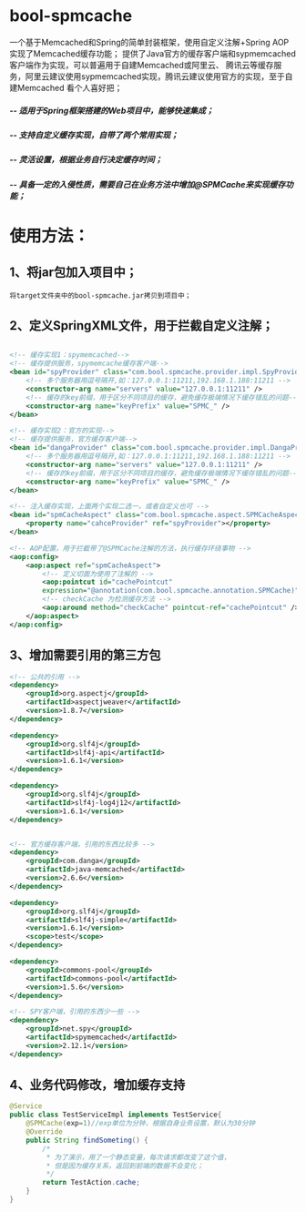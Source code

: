 # bool-spmcache

一个基于Memcached和Spring的简单封装框架，使用自定义注解+Spring AOP实现了Memcached缓存功能；
提供了Java官方的缓存客户端和sypmemcached客户端作为实现，可以普遍用于自建Memcached或阿里云、
腾讯云等缓存服务，阿里云建议使用sypmemcached实现，腾讯云建议使用官方的实现，至于自建Memcached
看个人喜好把；

##### -- 适用于Spring框架搭建的Web项目中，能够快速集成；
##### -- 支持自定义缓存实现，自带了两个常用实现；
##### -- 灵活设置，根据业务自行决定缓存时间；
##### -- 具备一定的入侵性质，需要自己在业务方法中增加@SPMCache来实现缓存功能；

# 使用方法：
## 1、将jar包加入项目中；

`将target文件夹中的bool-spmcache.jar拷贝到项目中；`

## 2、定义SpringXML文件，用于拦截自定义注解；

```xml

<!-- 缓存实现1：spymemcached-->
<!-- 缓存提供服务，spymemcache缓存客户端-->
<bean id="spyProvider" class="com.bool.spmcache.provider.impl.SpyProvider">
	<!-- 多个服务器用逗号隔开,如：127.0.0.1:11211,192.168.1.188:11211 -->
	<constructor-arg name="servers" value="127.0.0.1:11211" />
	<!-- 缓存的key前缀，用于区分不同项目的缓存，避免缓存极端情况下缓存错乱的问题-->
	<constructor-arg name="keyPrefix" value="SPMC_" />
</bean>

<!-- 缓存实现2：官方的实现-->
<!-- 缓存提供服务，官方缓存客户端-->
<bean id="dangaProvider" class="com.bool.spmcache.provider.impl.DangaProvider">
	<!-- 多个服务器用逗号隔开,如：127.0.0.1:11211,192.168.1.188:11211 -->
	<constructor-arg name="servers" value="127.0.0.1:11211" />
	<!-- 缓存的key前缀，用于区分不同项目的缓存，避免缓存极端情况下缓存错乱的问题-->
	<constructor-arg name="keyPrefix" value="SPMC_" />
</bean>

<!-- 注入缓存实现，上面两个实现二选一，或者自定义也可 -->
<bean id="spmCacheAspect" class="com.bool.spmcache.aspect.SPMCacheAspect">
	<property name="cahceProvider" ref="spyProvider"></property>
</bean>

<!-- AOP配置，用于拦截带了@SPMCache注解的方法，执行缓存环绕事物 -->
<aop:config>
	<aop:aspect ref="spmCacheAspect">
		<!-- 定义切面为使用了注解的 -->
		<aop:pointcut id="cachePointcut" 
		expression="@annotation(com.bool.spmcache.annotation.SPMCache)"/>
		<!-- checkCache 为检测缓存方法 -->
		<aop:around method="checkCache" pointcut-ref="cachePointcut" />
	</aop:aspect>
</aop:config>
```

## 3、增加需要引用的第三方包
```xml
<!-- 公共的引用 -->
<dependency>
	<groupId>org.aspectj</groupId>
	<artifactId>aspectjweaver</artifactId>
	<version>1.8.7</version>
</dependency>

<dependency>
	<groupId>org.slf4j</groupId>
	<artifactId>slf4j-api</artifactId>
	<version>1.6.1</version>
</dependency>

<dependency>
	<groupId>org.slf4j</groupId>
	<artifactId>slf4j-log4j12</artifactId>
	<version>1.6.1</version>
</dependency>


<!-- 官方缓存客户端，引用的东西比较多 -->
<dependency>
	<groupId>com.danga</groupId>
	<artifactId>java-memcached</artifactId>
	<version>2.6.6</version>
</dependency>

<dependency>
	<groupId>org.slf4j</groupId>
	<artifactId>slf4j-simple</artifactId>
	<version>1.6.1</version>
	<scope>test</scope>
</dependency>

<dependency>
	<groupId>commons-pool</groupId>
	<artifactId>commons-pool</artifactId>
	<version>1.5.6</version>
</dependency>

<!-- SPY客户端，引用的东西少一些 -->
<dependency>
	<groupId>net.spy</groupId>
	<artifactId>spymemcached</artifactId>
	<version>2.12.1</version>
</dependency>
```

## 4、业务代码修改，增加缓存支持
```java
@Service
public class TestServiceImpl implements TestService{
	@SPMCache(exp=1)//exp单位为分钟，根据自身业务设置，默认为30分钟
	@Override
	public String findSometing() {
		/*
		 * 为了演示，用了一个静态变量，每次请求都改变了这个值，
		 * 但是因为缓存关系，返回到前端的数据不会变化；
		 */
		return TestAction.cache;
	}
}
```

